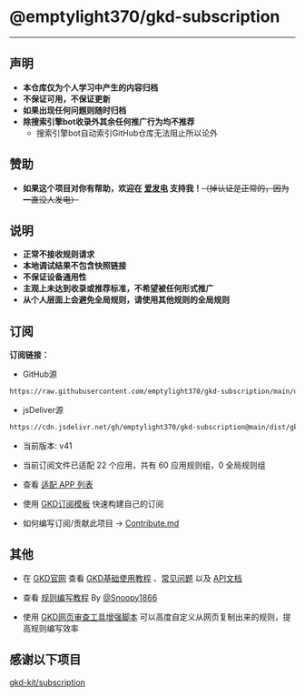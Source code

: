 # @emptylight370/gkd-subscription

---

## 声明

- **本仓库仅为个人学习中产生的内容归档**
- **不保证可用，不保证更新**
- **如果出现任何问题则随时归档**
- **除搜索引擎bot收录外其余任何推广行为均不推荐**
  - 搜索引擎bot自动索引GitHub仓库无法阻止所以论外

## 赞助

- **如果这个项目对你有帮助，欢迎在 [爱发电](https://ifdian.net/a/tingyuting) 支持我！**~~（掉认证是正常的，因为一直没人发电）~~

## 说明

- **正常不接收规则请求**
- **本地调试结果不包含快照链接**
- **不保证设备通用性**
- **主观上未达到收录或推荐标准，不希望被任何形式推广**
- **从个人层面上会避免全局规则，请使用其他规则的全局规则**

## 订阅

**订阅链接：**

- GitHub源

```txt
https://raw.githubusercontent.com/emptylight370/gkd-subscription/main/dist/gkd.json5
```

- jsDeliver源

```txt
https://cdn.jsdelivr.net/gh/emptylight370/gkd-subscription@main/dist/gkd.json5
```

- 当前版本: v41

- 当前订阅文件已适配 22 个应用，共有 60 应用规则组，0 全局规则组

- 查看 [适配 APP 列表](./dist/README.md)

- 使用 [GKD订阅模板](https://github.com/gkd-kit/subscription-template) 快速构建自己的订阅

- 如何编写订阅/贡献此项目 -> [Contribute.md](./Contribute.md)

## 其他

- 在 [GKD官网](https://gkd.li/) 查看 [GKD基础使用教程](https://gkd.li/guide/) 、[常见问题](https://gkd.li/guide/faq) 以及 [API文档](https://gkd.li/api/)

- 查看 [规则编写教程](https://github.com/Snoopy1866/blogs/blob/main/software/gkd/gkd-rule-tutorial/gkd-rule-tutorial.md) By [@Snoopy1866](https://github.com/Snoopy1866)

- 使用 [GKD网页审查工具增强脚本](https://github.com/adproqwq/MakeGKDInspectBetter) 可以高度自定义从网页复制出来的规则，提高规则编写效率

## 感谢以下项目

[gkd-kit/subscription](https://github.com/gkd-kit/subscription)